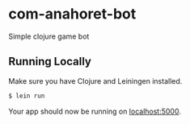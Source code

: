 
# com-anahoret-bot

Simple clojure game bot

## Running Locally

Make sure you have Clojure and Leiningen installed.

```sh
$ lein run
```

Your app should now be running on [localhost:5000](http://localhost:5000/).
